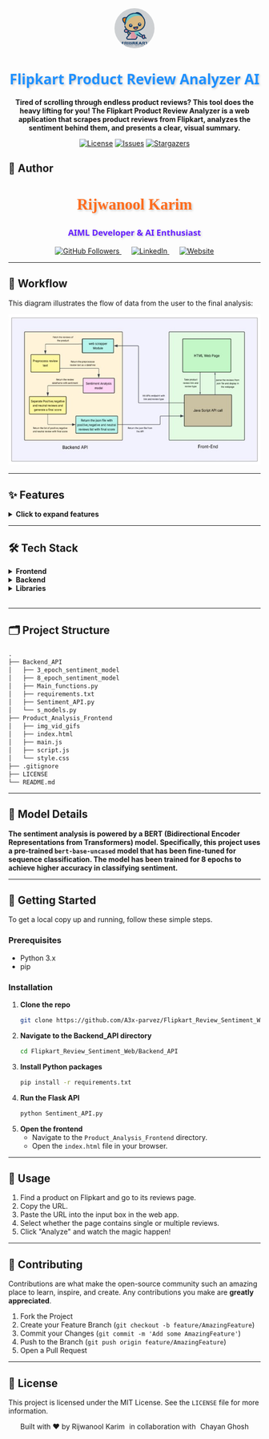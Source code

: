 <div align="center">
  <img src="https://github.com/a3x-parvez/flipkart_review_sentiment_web/raw/main/Product_Analysis_Frontend/img_vid_gifs/logo1.jpg" alt="Project Logo" width="80" style="border-radius:50%;"/>

  <h1 style="font-weight: 900; font-family: 'Segoe UI', Tahoma, Geneva, Verdana, sans-serif; color: #1e90ff; text-shadow: 2px 2px 4px rgba(0,0,0,0.2);">
    Flipkart Product Review Analyzer AI 
  </h1>
  <p>
    <strong>Tired of scrolling through endless product reviews? This tool does the heavy lifting for you! The Flipkart Product Review Analyzer is a web application that scrapes product reviews from Flipkart, analyzes the sentiment behind them, and presents a clear, visual summary.</strong>
  </p>

  <!-- Badges -->
  <p>
    <a href="https://github.com/a3x-parvez/flipkart_review_sentiment_web/blob/main/LICENSE"><img src="https://img.shields.io/github/license/a3x-parvez/flipkart_review_sentiment_web?style=for-the-badge" alt="License"></a>
    <a href="https://github.com/a3x-parvez/flipkart_review_sentiment_web/issues"><img src="https://img.shields.io/github/issues/a3x-parvez/flipkart_review_sentiment_web?style=for-the-badge" alt="Issues"></a>
    <a href="https://github.com/a3x-parvez/flipkart_review_sentiment_web/stargazers"><img src="https://img.shields.io/github/stars/a3x-parvez/flipkart_review_sentiment_web?style=for-the-badge" alt="Stargazers"></a>
  </p>
</div>

## 👤 Author
<!-- Add this in your HTML <head> to load the font -->
<link href="https://fonts.googleapis.com/css2?family=Pacifico&display=swap" rel="stylesheet">

<div align="center">
  <h2 style="font-family: 'Pacifico', cursive; font-size: 2.2em; color: #ff6d1eff; text-shadow: 2px 2px 4px rgba(0,0,0,0.2);">
  Rijwanool Karim
</h2>
  <p style ="font-weight: 900; font-family: 'Segoe UI', Tahoma, Geneva, Verdana, sans-serif; color: #651effff; text-shadow: 2px 2px 4px rgba(0,0,0,0.2); font-size: 1.2em">AIML Developer & AI Enthusiast</p>
  <p align="center" style="margin-top: 10px;">
  <a href="https://github.com/a3x-parvez" target="_blank" style="margin: 0 10px;">
    <img src="https://img.shields.io/github/followers/a3x-parvez?style=social&label=GitHub" alt="GitHub Followers" height="30"/>
  </a>
  <a href="https://www.linkedin.com/in/rijwanool-karim" target="_blank" style="margin: 0 10px;">
    <img src="https://img.shields.io/badge/LinkedIn-Connect-blue?style=social&logo=linkedin" alt="LinkedIn" height="30"/>
  </a>
  <a href="https://my-portfolio-2-alpha-sandy.vercel.app/" target="_blank" style="margin: 0 10px;">
    <img src="https://img.shields.io/badge/Website-Visit-orange?style=social&logo=google-chrome" alt="Website" height="30"/>
  </a>
</p>

</div>


---

## 🌊 Workflow

This diagram illustrates the flow of data from the user to the final analysis:

<div align="center">
<img src="Product_Analysis_Frontend/img_vid_gifs/workflow.jpg" alt="Workflow Diagram" width="700"/>
</div>

---

## ✨ Features

<details>
  <summary><strong>Click to expand features</strong></summary>

- 🌐 **Real-time Web Scraping**: Fetches the latest reviews for any Flipkart product in real-time.
- 🧠 **Advanced Sentiment Analysis**: Utilizes a powerful, pre-trained BERT model to accurately classify reviews as **positive**, **negative**, or **neutral**.
- 💻 **Interactive Frontend**: A user-friendly interface to input product URLs and view the analysis.
- 📊 **Data Visualization**: Displays a **pie chart** for an at-a-glance understanding of the overall sentiment.
- 📂 **Categorized Reviews**: Neatly organizes comments into **positive**, **neutral**, and **negative** sections for easy reading.
- 🌙 **Dark Mode**: A sleek dark mode for comfortable viewing.
</details>

---

## 🛠️ Tech Stack

<details>
  <summary><strong>Frontend</strong></summary>

- **HTML**: Structure of the web pages
- **CSS**: Styling and layout
- **JavaScript**: Interactivity and dynamic content
</details>

<details>
  <summary><strong>Backend</strong></summary>

- **Python**: Core programming language
- **Flask**: Lightweight web framework
- **Gunicorn**: WSGI server for deploying Flask apps
</details>

<details>
  <summary><strong>Libraries</strong></summary>

- **BeautifulSoup4 & Requests**: Web scraping
- **Pandas**: Data manipulation and analysis
- **NLTK**: Natural language processing
- **TensorFlow & Transformers**: Sentiment analysis model (BERT-based)
</details>

<br>

---

## 🗂️ Project Structure

```
.
├── Backend_API
│   ├── 3_epoch_sentiment_model
│   ├── 8_epoch_sentiment_model
│   ├── Main_functions.py
│   ├── requirements.txt
│   ├── Sentiment_API.py
│   └── s_models.py
├── Product_Analysis_Frontend
│   ├── img_vid_gifs
│   ├── index.html
│   ├── main.js
│   ├── script.js
│   └── style.css
├── .gitignore
├── LICENSE
└── README.md
```

---

## 🤖 Model Details

**The sentiment analysis is powered by a BERT (Bidirectional Encoder Representations from Transformers) model. Specifically, this project uses a pre-trained `bert-base-uncased` model that has been fine-tuned for sequence classification. The model has been trained for 8 epochs to achieve higher accuracy in classifying sentiment.**

---

## 🏁 Getting Started

To get a local copy up and running, follow these simple steps.

### Prerequisites

- Python 3.x
- pip

### Installation

1.  **Clone the repo**
    ```sh
    git clone https://github.com/A3x-parvez/Flipkart_Review_Sentiment_Web.git
    ```
2.  **Navigate to the Backend_API directory**
    ```sh
    cd Flipkart_Review_Sentiment_Web/Backend_API
    ```
3.  **Install Python packages**
    ```sh
    pip install -r requirements.txt
    ```
4.  **Run the Flask API**
    ```sh
    python Sentiment_API.py
    ```
5.  **Open the frontend**
    - Navigate to the `Product_Analysis_Frontend` directory.
    - Open the `index.html` file in your browser.

---

## 🎈 Usage

1.  Find a product on Flipkart and go to its reviews page.
2.  Copy the URL.
3.  Paste the URL into the input box in the web app.
4.  Select whether the page contains single or multiple reviews.
5.  Click "Analyze" and watch the magic happen!

---

## 🤝 Contributing

Contributions are what make the open-source community such an amazing place to learn, inspire, and create. Any contributions you make are **greatly appreciated**.

1.  Fork the Project
2.  Create your Feature Branch (`git checkout -b feature/AmazingFeature`)
3.  Commit your Changes (`git commit -m 'Add some AmazingFeature'`)
4.  Push to the Branch (`git push origin feature/AmazingFeature`)
5.  Open a Pull Request

---

## 📜 License

This project is licensed under the MIT License. See the `LICENSE` file for more information.


<div align="center">
  Built with ❤️ by Rijwanool Karim <span style="margin: 0 5px;">in collaboration with</span> Chayan Ghosh
</div>

